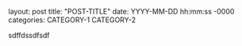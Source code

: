 layout: post
title: "POST-TITLE"
date: YYYY-MM-DD hh:mm:ss -0000
categories: CATEGORY-1 CATEGORY-2


sdffdssdfsdf
